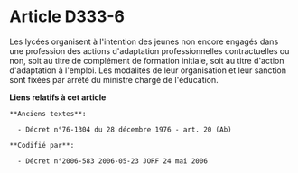# Article D333-6

Les lycées organisent à l'intention des jeunes non encore engagés dans une profession des actions d'adaptation
professionnelles contractuelles ou non, soit au titre de complément de formation initiale, soit au titre d'action
d'adaptation à l'emploi. Les modalités de leur organisation et leur sanction sont fixées par arrêté du ministre chargé de
l'éducation.

**Liens relatifs à cet article**

	**Anciens textes**:

	  - Décret n°76-1304 du 28 décembre 1976 - art. 20 (Ab)

	**Codifié par**:

	  - Décret n°2006-583 2006-05-23 JORF 24 mai 2006
